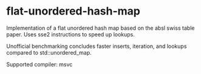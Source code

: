 # flat-unordered-hash-map

Implementation of a flat unordered hash map based on the absl swiss table paper. Uses sse2 instructions to speed up lookups. 

Unofficial benchmarking concludes faster inserts, iteration, and lookups compared to std::unordered_map.

Supported compiler: msvc
